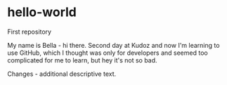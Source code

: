 # hello-world
First repository

My name is Bella - hi there. Second day at Kudoz and now I'm learning to use GitHub, which I thought was only for developers and seemed too complicated for me to learn, but hey it's not so bad.

Changes - additional descriptive text.
